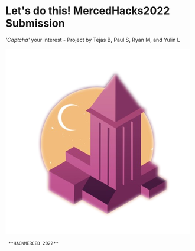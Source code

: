 # Let's do this! MercedHacks2022 Submission
*'Captcha'* your interest - Project by Tejas B, Paul S, Ryan M, and Yulin L
⠀⠀⠀⠀⠀⠀⠀⠀⠀⠀⠀⠀⠀⠀⠀⠀⠀⠀⠀⠀⠀⠀⠀⠀⠀⠀⠀⠀⠀⠀
![HackmercedLogo](https://github.com/TejasCreative/MercedHacks2022/blob/main/HackMLogo.png)
     
     **HACKMERCED 2022**
